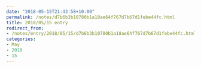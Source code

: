 ```yaml
---
date: "2018-05-15T21:43:58+10:00"
permalink: /notes/d7b6b3b10780b1a18ae64f767d7b67d1febe44fc.html
title: 2018/05/15 entry
redirect_from:
- /notes/entry/2018/05/15/d7b6b3b10780b1a18ae64f767d7b67d1febe44fc.html
categories:
- May
- 2018
- 15
---
```

